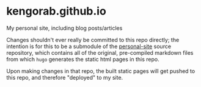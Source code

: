 # kengorab.github.io
My personal site, including blog posts/articles

Changes shouldn't ever really be committed to this repo directly; the intention is for this to be a submodule of the
[personal-site](https://github.com/kengorab/personal-site) source repository, which contains all of the original, pre-compiled
markdown files from which `hugo` generates the static html pages in this repo.

Upon making changes in that repo, the built static pages will get pushed to this repo, and therefore "deployed" to my site.
